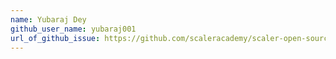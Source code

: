 ```yaml
---
name: Yubaraj Dey
github_user_name: yubaraj001
url_of_github_issue: https://github.com/scaleracademy/scaler-open-source-september-challenge/issues/261 
---
```

